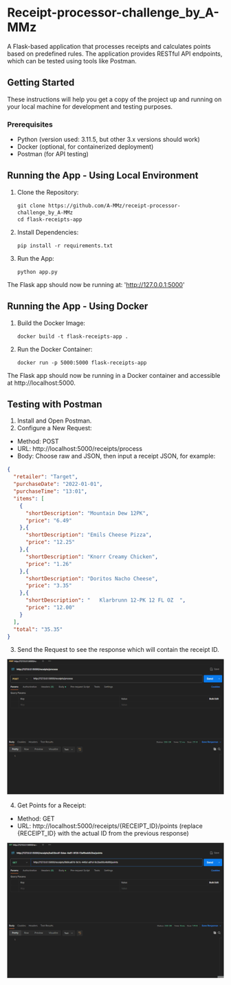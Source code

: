 # Receipt-processor-challenge_by_A-MMz
A Flask-based application that processes receipts and calculates points based on predefined rules. The application provides RESTful API endpoints, which can be tested using tools like Postman.

## Getting Started
These instructions will help you get a copy of the project up and running on your local machine for development and testing purposes.

### Prerequisites
- Python (version used: 3.11.5, but other 3.x versions should work)
- Docker (optional, for containerized deployment)
- Postman (for API testing)
## Running the App - Using Local Environment
1. Clone the Repository:
   ```
   git clone https://github.com/A-MMz/receipt-processor-challenge_by_A-MMz
   cd flask-receipts-app
   ```
2. Install Dependencies:
   ```
   pip install -r requirements.txt
   ```
3. Run the App:
   ```
   python app.py
   ```

The Flask app should now be running at: 'http://127.0.0.1:5000'

## Running the App - Using Docker
1. Build the Docker Image:
   ```
   docker build -t flask-receipts-app .
   ```
2. Run the Docker Container:
   ```
   docker run -p 5000:5000 flask-receipts-app
   ```

The Flask app should now be running in a Docker container and accessible at http://localhost:5000.

## Testing with Postman
1. Install and Open Postman.
2. Configure a New Request:
- Method: POST
- URL: http://localhost:5000/receipts/process
- Body: Choose raw and JSON, then input a receipt JSON, for example:
```json
{
  "retailer": "Target",
  "purchaseDate": "2022-01-01",
  "purchaseTime": "13:01",
  "items": [
    {
      "shortDescription": "Mountain Dew 12PK",
      "price": "6.49"
    },{
      "shortDescription": "Emils Cheese Pizza",
      "price": "12.25"
    },{
      "shortDescription": "Knorr Creamy Chicken",
      "price": "1.26"
    },{
      "shortDescription": "Doritos Nacho Cheese",
      "price": "3.35"
    },{
      "shortDescription": "   Klarbrunn 12-PK 12 FL OZ  ",
      "price": "12.00"
    }
  ],
  "total": "35.35"
}
```
3. Send the Request to see the response which will contain the receipt ID.
   
![POST in postman](post.gif)

4. Get Points for a Receipt:

- Method: GET
- URL: http://localhost:5000/receipts/{RECEIPT_ID}/points (replace {RECEIPT_ID} with the actual ID from the previous response)

![GET in postman](get.gif)
